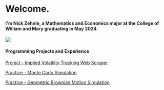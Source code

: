 # Welcome.

#### I'm Nick Zehnle, a Mathematics and Economics major at the College of William and Mary graduating in May 2024.

![](propic.png)

#### Programming Projects and Experience
[Project - Implied Volatility Tracking Web Scraper](https://NickZehnle.github.io/Programs/stockscraper.html)

[Practice - Monte Carlo Simulation](https://NickZehnle.github.io/Programs/montecarlo.html)

[Practice - Geometric Brownian Motion Simulation](https://NickZehnle.github.io/Programs/gbm.html)
